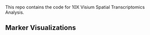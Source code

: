 This repo contains the code for 10X Visium Spatial Transcriptomics Analysis.

## Marker Visualizations
